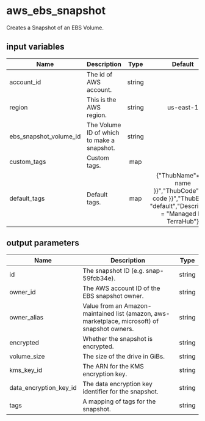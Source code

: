 # aws_ebs_snapshot

Creates a Snapshot of an EBS Volume.

## input variables

| Name | Description | Type | Default | Required |
|------|-------------|:----:|:-----:|:-----:|
|account_id|The id of AWS account.|string||Yes|
|region|This is the AWS region.|string|us-east-1|Yes|
|ebs_snapshot_volume_id|The Volume ID of which to make a snapshot.|string||Yes|
|custom_tags|Custom tags.|map||No|
|default_tags|Default tags.|map|{"ThubName"= "{{ name }}","ThubCode"= "{{ code }}","ThubEnv"= "default","Description" = "Managed by TerraHub"}|No|

## output parameters

| Name | Description | Type |
|------|-------------|:----:|
|id|The snapshot ID (e.g. snap-59fcb34e).|string|
|owner_id|The AWS account ID of the EBS snapshot owner.|string|
|owner_alias|Value from an Amazon-maintained list (amazon, aws-marketplace, microsoft) of snapshot owners.|string|
|encrypted|Whether the snapshot is encrypted.|string|
|volume_size|The size of the drive in GiBs.|string|
|kms_key_id|The ARN for the KMS encryption key.|string|
|data_encryption_key_id|The data encryption key identifier for the snapshot.|string|
|tags|A mapping of tags for the snapshot.|string|
